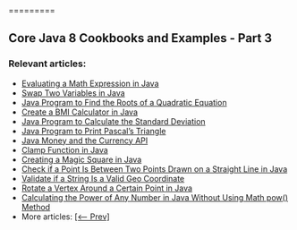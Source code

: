=========

## Core Java 8 Cookbooks and Examples - Part 3

### Relevant articles:

- [Evaluating a Math Expression in Java](https://www.baeldung.com/java-evaluate-math-expression-string)
- [Swap Two Variables in Java](https://www.baeldung.com/java-swap-two-variables)
- [Java Program to Find the Roots of a Quadratic Equation](https://www.baeldung.com/roots-quadratic-equation)
- [Create a BMI Calculator in Java](https://www.baeldung.com/java-body-mass-index-calculator)
- [Java Program to Calculate the Standard Deviation](https://www.baeldung.com/java-calculate-standard-deviation)
- [Java Program to Print Pascal’s Triangle](https://www.baeldung.com/java-pascal-triangle)
- [Java Money and the Currency API](http://www.baeldung.com/java-money-and-currency)
- [Clamp Function in Java](https://www.baeldung.com/java-clamp-function)
- [Creating a Magic Square in Java](https://www.baeldung.com/java-magic-square)
- [Check if a Point Is Between Two Points Drawn on a Straight Line in Java](https://www.baeldung.com/java-check-point-straight-line)
- [Validate if a String Is a Valid Geo Coordinate](https://www.baeldung.com/java-geo-coordinates-validation)
- [Rotate a Vertex Around a Certain Point in Java](https://www.baeldung.com/java-rotate-vertex-around-point)
- [Calculating the Power of Any Number in Java Without Using Math pow() Method](https://www.baeldung.com/java-calculating-the-power-without-math-pow)
- More articles: [[<-- Prev]](/core-java-modules/core-java-lang-math-2)
